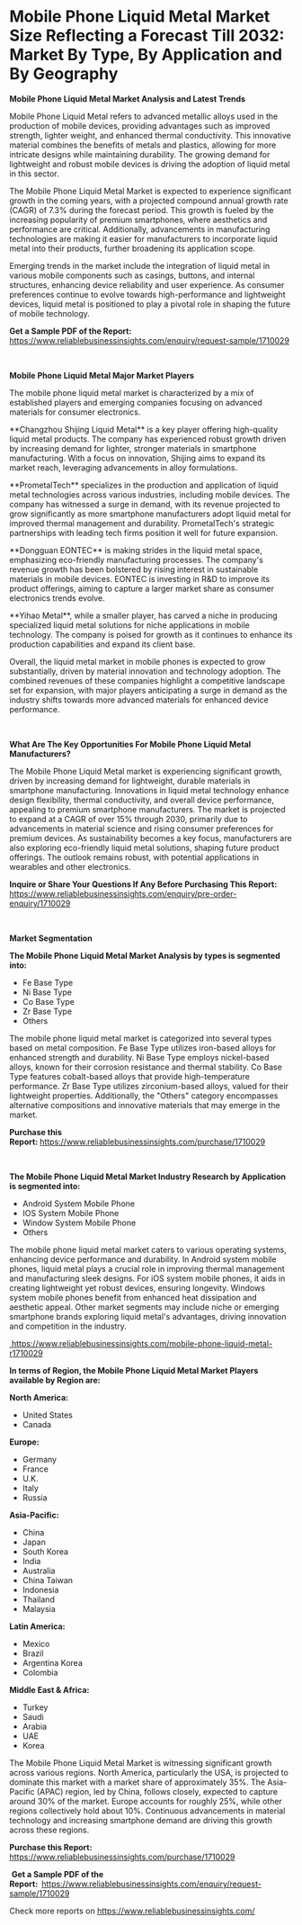 <p><h1>Mobile Phone Liquid Metal Market Size Reflecting a Forecast Till 2032: Market By Type, By Application and By Geography</h1></p><p><strong>Mobile Phone Liquid Metal Market Analysis and Latest Trends</strong></p>
<p><p>Mobile Phone Liquid Metal refers to advanced metallic alloys used in the production of mobile devices, providing advantages such as improved strength, lighter weight, and enhanced thermal conductivity. This innovative material combines the benefits of metals and plastics, allowing for more intricate designs while maintaining durability. The growing demand for lightweight and robust mobile devices is driving the adoption of liquid metal in this sector.</p><p>The Mobile Phone Liquid Metal Market is expected to experience significant growth in the coming years, with a projected compound annual growth rate (CAGR) of 7.3% during the forecast period. This growth is fueled by the increasing popularity of premium smartphones, where aesthetics and performance are critical. Additionally, advancements in manufacturing technologies are making it easier for manufacturers to incorporate liquid metal into their products, further broadening its application scope.</p><p>Emerging trends in the market include the integration of liquid metal in various mobile components such as casings, buttons, and internal structures, enhancing device reliability and user experience. As consumer preferences continue to evolve towards high-performance and lightweight devices, liquid metal is positioned to play a pivotal role in shaping the future of mobile technology.</p></p>
<p><strong>Get a Sample PDF of the Report:&nbsp;</strong> <a href="https://www.reliablebusinessinsights.com/enquiry/request-sample/1710029?utm_campaign=1117&utm_medium=2&utm_source=Github&utm_content=ia&utm_term=10012025&utm_id=mobile-phone-liquid-metal">https://www.reliablebusinessinsights.com/enquiry/request-sample/1710029</a></p>
<p>&nbsp;</p>
<p><strong>Mobile Phone Liquid Metal Major Market Players</strong></p>
<p><p>The mobile phone liquid metal market is characterized by a mix of established players and emerging companies focusing on advanced materials for consumer electronics. </p><p>**Changzhou Shijing Liquid Metal** is a key player offering high-quality liquid metal products. The company has experienced robust growth driven by increasing demand for lighter, stronger materials in smartphone manufacturing. With a focus on innovation, Shijing aims to expand its market reach, leveraging advancements in alloy formulations.</p><p>**PrometalTech** specializes in the production and application of liquid metal technologies across various industries, including mobile devices. The company has witnessed a surge in demand, with its revenue projected to grow significantly as more smartphone manufacturers adopt liquid metal for improved thermal management and durability. PrometalTech's strategic partnerships with leading tech firms position it well for future expansion.</p><p>**Dongguan EONTEC** is making strides in the liquid metal space, emphasizing eco-friendly manufacturing processes. The company's revenue growth has been bolstered by rising interest in sustainable materials in mobile devices. EONTEC is investing in R&D to improve its product offerings, aiming to capture a larger market share as consumer electronics trends evolve.</p><p>**Yihao Metal**, while a smaller player, has carved a niche in producing specialized liquid metal solutions for niche applications in mobile technology. The company is poised for growth as it continues to enhance its production capabilities and expand its client base.</p><p>Overall, the liquid metal market in mobile phones is expected to grow substantially, driven by material innovation and technology adoption. The combined revenues of these companies highlight a competitive landscape set for expansion, with major players anticipating a surge in demand as the industry shifts towards more advanced materials for enhanced device performance.</p></p>
<p>&nbsp;</p>
<p><strong>What Are The Key Opportunities For Mobile Phone Liquid Metal Manufacturers?</strong></p>
<p><p>The Mobile Phone Liquid Metal market is experiencing significant growth, driven by increasing demand for lightweight, durable materials in smartphone manufacturing. Innovations in liquid metal technology enhance design flexibility, thermal conductivity, and overall device performance, appealing to premium smartphone manufacturers. The market is projected to expand at a CAGR of over 15% through 2030, primarily due to advancements in material science and rising consumer preferences for premium devices. As sustainability becomes a key focus, manufacturers are also exploring eco-friendly liquid metal solutions, shaping future product offerings. The outlook remains robust, with potential applications in wearables and other electronics.</p></p>
<p><strong>Inquire or Share Your Questions If Any Before Purchasing This Report:</strong> <a href="https://www.reliablebusinessinsights.com/enquiry/pre-order-enquiry/1710029?utm_campaign=1117&utm_medium=2&utm_source=Github&utm_content=ia&utm_term=10012025&utm_id=mobile-phone-liquid-metal">https://www.reliablebusinessinsights.com/enquiry/pre-order-enquiry/1710029</a></p>
<p>&nbsp;</p>
<p><strong>Market Segmentation</strong></p>
<p><strong>The Mobile Phone Liquid Metal Market Analysis by types is segmented into:</strong></p>
<p><ul><li>Fe Base Type</li><li>Ni Base Type</li><li>Co Base Type</li><li>Zr Base Type</li><li>Others</li></ul></p>
<p><p>The mobile phone liquid metal market is categorized into several types based on metal composition. Fe Base Type utilizes iron-based alloys for enhanced strength and durability. Ni Base Type employs nickel-based alloys, known for their corrosion resistance and thermal stability. Co Base Type features cobalt-based alloys that provide high-temperature performance. Zr Base Type utilizes zirconium-based alloys, valued for their lightweight properties. Additionally, the "Others" category encompasses alternative compositions and innovative materials that may emerge in the market.</p></p>
<p><strong>Purchase this Report:&nbsp;</strong><a href="https://www.reliablebusinessinsights.com/purchase/1710029?utm_campaign=1117&utm_medium=2&utm_source=Github&utm_content=ia&utm_term=10012025&utm_id=mobile-phone-liquid-metal">https://www.reliablebusinessinsights.com/purchase/1710029</a></p>
<p>&nbsp;</p>
<p><strong>The Mobile Phone Liquid Metal Market Industry Research by Application is segmented into:</strong></p>
<p><ul><li>Android System Mobile Phone</li><li>IOS System Mobile Phone</li><li>Window System Mobile Phone</li><li>Others</li></ul></p>
<p><p>The mobile phone liquid metal market caters to various operating systems, enhancing device performance and durability. In Android system mobile phones, liquid metal plays a crucial role in improving thermal management and manufacturing sleek designs. For iOS system mobile phones, it aids in creating lightweight yet robust devices, ensuring longevity. Windows system mobile phones benefit from enhanced heat dissipation and aesthetic appeal. Other market segments may include niche or emerging smartphone brands exploring liquid metal's advantages, driving innovation and competition in the industry.</p></p>
<p><a href="https://www.reliablebusinessinsights.com/mobile-phone-liquid-metal-r1710029?utm_campaign=1117&utm_medium=2&utm_source=Github&utm_content=ia&utm_term=10012025&utm_id=mobile-phone-liquid-metal">&nbsp;https://www.reliablebusinessinsights.com/mobile-phone-liquid-metal-r1710029</a></p>
<p><strong>In terms of Region, the Mobile Phone Liquid Metal Market Players available by Region are:</strong></p>
<p>
    <p> <strong> North America: </strong>
        <ul>
            <li>United States</li>
            <li>Canada</li>
        </ul>
        </p> 
    <p> <strong> Europe: </strong>
        <ul>
            <li>Germany</li>
            <li>France</li>
            <li>U.K.</li>
            <li>Italy</li>
            <li>Russia</li>
        </ul>
        </p> 
    <p> <strong> Asia-Pacific: </strong>
        <ul>
            <li>China</li>
            <li>Japan</li>
            <li>South Korea</li>
            <li>India</li>
            <li>Australia</li>
            <li>China Taiwan</li>
            <li>Indonesia</li>
            <li>Thailand</li>
            <li>Malaysia</li>
        </ul>
        </p> 
    <p> <strong> Latin America: </strong>
        <ul>
            <li>Mexico</li>
            <li>Brazil</li>
            <li>Argentina Korea</li>
            <li>Colombia</li>
        </ul>
        </p> 
    <p> <strong> Middle East & Africa: </strong>
        <ul>
            <li>Turkey</li>
            <li>Saudi</li>
            <li>Arabia</li>
            <li>UAE</li>
            <li>Korea</li>
        </ul>
    </p>
    </p>
<p><p>The Mobile Phone Liquid Metal Market is witnessing significant growth across various regions. North America, particularly the USA, is projected to dominate this market with a market share of approximately 35%. The Asia-Pacific (APAC) region, led by China, follows closely, expected to capture around 30% of the market. Europe accounts for roughly 25%, while other regions collectively hold about 10%. Continuous advancements in material technology and increasing smartphone demand are driving this growth across these regions. </p></p>
<p><strong>Purchase this Report: </strong><a href="https://www.reliablebusinessinsights.com/purchase/1710029?utm_campaign=1117&utm_medium=2&utm_source=Github&utm_content=ia&utm_term=10012025&utm_id=mobile-phone-liquid-metal">https://www.reliablebusinessinsights.com/purchase/1710029</a></p>
<p>&nbsp;<strong>Get a Sample PDF of the Report:&nbsp;&nbsp;</strong><a href="https://www.reliablebusinessinsights.com/enquiry/request-sample/1710029?utm_campaign=1117&utm_medium=2&utm_source=Github&utm_content=ia&utm_term=10012025&utm_id=mobile-phone-liquid-metal">https://www.reliablebusinessinsights.com/enquiry/request-sample/1710029</a></p>
<p><strong></strong></p>
<p>Check more reports on <a href="https://www.reliablebusinessinsights.com/?utm_campaign=1117&utm_medium=2&utm_source=Github&utm_content=ia&utm_term=10012025&utm_id=mobile-phone-liquid-metal">https://www.reliablebusinessinsights.com/</a></p>